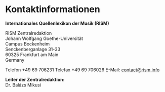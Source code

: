 # Kontaktinformationen

**Internationales Quellenlexikon der Musik (RISM)**

RISM Zentralredaktion  
Johann Wolfgang Goethe-Universität  
Campus Bockenheim  
Senckenberganlage 31-33  
60325 Frankfurt am Main  
Germany

Telefon +49 69 706231
Telefax +49 69 706026
E-Mail: [contact@rism.info](contact@rism.info)

**Leiter der Zentralredaktion:**  
Dr. Balázs Mikusi 